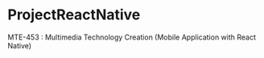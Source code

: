 # ProjectReactNative
MTE-453 : Multimedia Technology Creation (Mobile Application with React Native)
